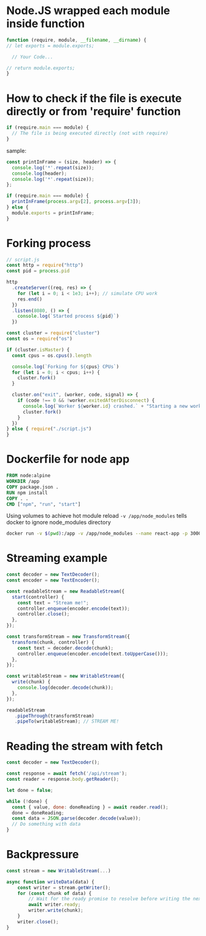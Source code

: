 # Node.JS wrapped each module inside function

```javascript
function (require, module, __filename, __dirname) {
// let exports = module.exports;

  // Your Code...

// return module.exports;
}
```

# How to check if the file is execute directly or from 'require' function

```javascript
if (require.main === module) {
  // The file is being executed directly (not with require)
}
```

sample:

```javascript
const printInFrame = (size, header) => {
  console.log('*'.repeat(size));
  console.log(header);
  console.log('*'.repeat(size));
};

if (require.main === module) {
  printInFrame(process.argv[2], process.argv[3]);
} else {
  module.exports = printInFrame;
}
```

# Forking process

```javascript
// script.js
const http = require("http")
const pid = process.pid

http
  .createServer((req, res) => {
    for (let i = 0; i < 1e3; i++); // simulate CPU work
    res.end()
  })
  .listen(8080, () => {
    console.log(`Started process ${pid}`)
  })
```

```javascript
const cluster = require("cluster")
const os = require("os")

if (cluster.isMaster) {
  const cpus = os.cpus().length

  console.log(`Forking for ${cpus} CPUs`)
  for (let i = 0; i < cpus; i++) {
    cluster.fork()
  }

  cluster.on("exit", (worker, code, signal) => {
    if (code !== 0 && !worker.exitedAfterDisconnect) {
      console.log(`Worker ${worker.id} crashed.` + "Starting a new worker...")
      cluster.fork()
    }
  })
} else { require("./script.js")
}
```

# Dockerfile for node app

```Dockerfile
FROM node:alpine
WORKDIR /app
COPY package.json .
RUN npm install
COPY . .
CMD ["npm", "run", "start"]
```

Using volumes to achieve hot module reload
`-v /app/node_modules` tells docker to ignore node_modules directory

```bash
docker run -v $(pwd):/app -v /app/node_modules --name react-app -p 3000:3000 react-app-image 
```

# Streaming example

```JavaScript
const decoder = new TextDecoder();
const encoder = new TextEncoder();

const readableStream = new ReadableStream({
  start(controller) {
    const text = "Stream me!";
    controller.enqueue(encoder.encode(text));
    controller.close();
  },
});

const transformStream = new TransformStream({
  transform(chunk, controller) {
    const text = decoder.decode(chunk);
    controller.enqueue(encoder.encode(text.toUpperCase()));
  },
});

const writableStream = new WritableStream({
  write(chunk) {
    console.log(decoder.decode(chunk));
  },
});

readableStream
   .pipeThrough(transformStream)
   .pipeTo(writableStream); // STREAM ME!
```

# Reading the stream with fetch

```JavaScript
const decoder = new TextDecoder();

const response = await fetch('/api/stream');
const reader = response.body.getReader();

let done = false;

while (!done) {
  const { value, done: doneReading } = await reader.read();
  done = doneReading;
  const data = JSON.parse(decoder.decode(value));
  // Do something with data
}
```

# Backpressure 

```JavaScript
const stream = new WritableStream(...)

async function writeData(data) {
    const writer = stream.getWriter();
    for (const chunk of data) {
        // Wait for the ready promise to resolve before writing the next chunk
        await writer.ready;
        writer.write(chunk);
    }
    writer.close();
}
```

